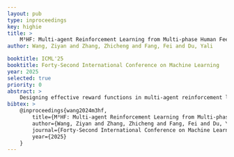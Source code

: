 ```yaml
---
layout: pub
type: inproceedings
key: highie
title: >
    M³HF: Multi-agent Reinforcement Learning from Multi-phase Human Feedback of Mixed Quality
author: Wang, Ziyan and Zhang, Zhicheng and Fang, Fei and Du, Yali

booktitle: ICML'25
booktitle: Forty-Second International Conference on Machine Learning
year: 2025
selected: true
priority: 0
abstract: >
    Designing effective reward functions in multi-agent reinforcement learning (MARL) is a significant challenge, often leading to suboptimal or misaligned behaviors in complex, coordinated environments. We introduce Multi-agent Reinforcement Learning from Multi-phase Human Feedback of Mixed Quality (M3HF), a novel framework that integrates multi-phase human feedback of mixed quality into the MARL training process. By involving humans with diverse expertise levels to provide iterative guidance, M3HF leverages both expert and non-expert feedback to continuously refine agents' policies. During training, we strategically pause agent learning for human evaluation, parse feedback using large language models to assign it appropriately and update reward functions through predefined templates and adaptive weight by using weight decay and performance-based adjustments. Our approach enables the integration of nuanced human insights across various levels of quality, enhancing the interpretability and robustness of multi-agent cooperation. Empirical results in challenging environments demonstrate that M3HF significantly outperforms state-of-the-art methods, effectively addressing the complexities of reward design in MARL and enabling broader human participation in the training process.
bibtex: >
    @inproceedings{wang2024m3hf,
        title={M³HF: Multi-agent Reinforcement Learning from Multi-phase Human Feedback of Mixed Quality},
        author={Wang, Ziyan and Zhang, Zhicheng and Fang, Fei and Du, Yali},
        journal={Forty-Second International Conference on Machine Learning},
        year={2025}
    }
---
```

